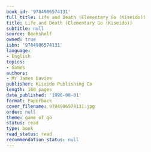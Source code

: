 ```yaml
---
book_id: '9784906574131'
full_title: Life and Death (Elementary Go (Kiseido))
title: Life and Death (Elementary Go (Kiseido))
subtitle: null
source: Bookshelf
owned: true
isbn: '9784906574131'
language:
- English
topics:
- Games
authors:
- Mr James Davies
publisher: Kiseido Publishing Co
length: 160 pages
date_published: '1996-08-01'
format: Paperback
cover_filename: 9784906574131.jpg
order: null
theme: game of go
status: read
type: book
read_status: read
recommendation_status: null
---
```


